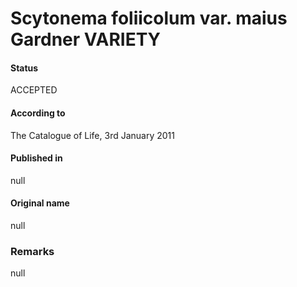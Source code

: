 Scytonema foliicolum var. maius Gardner VARIETY
=======

#### Status
ACCEPTED

#### According to
The Catalogue of Life, 3rd January 2011

#### Published in
null

#### Original name
null

### Remarks
null